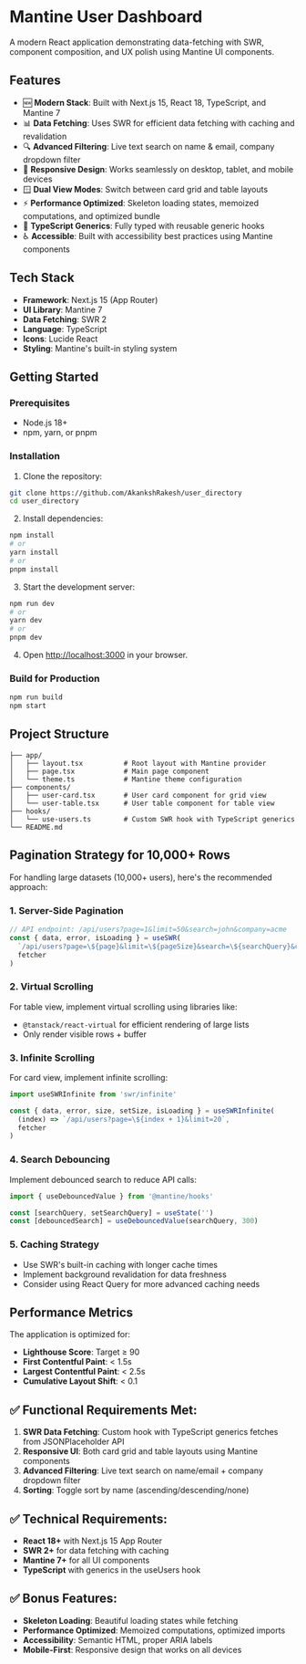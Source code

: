 # Mantine User Dashboard

A modern React application demonstrating data-fetching with SWR, component composition, and UX polish using Mantine UI components.

## Features

- 🆕 **Modern Stack**: Built with Next.js 15, React 18, TypeScript, and Mantine 7
- 📊 **Data Fetching**: Uses SWR for efficient data fetching with caching and revalidation
- 🔍 **Advanced Filtering**: Live text search on name & email, company dropdown filter
- 📱 **Responsive Design**: Works seamlessly on desktop, tablet, and mobile devices
- 🪟 **Dual View Modes**: Switch between card grid and table layouts
- ⚡ **Performance Optimized**: Skeleton loading states, memoized computations, and optimized bundle
- 🔧 **TypeScript Generics**: Fully typed with reusable generic hooks
- ♿ **Accessible**: Built with accessibility best practices using Mantine components

## Tech Stack

- **Framework**: Next.js 15 (App Router)
- **UI Library**: Mantine 7
- **Data Fetching**: SWR 2
- **Language**: TypeScript
- **Icons**: Lucide React
- **Styling**: Mantine's built-in styling system

## Getting Started

### Prerequisites

- Node.js 18+ 
- npm, yarn, or pnpm

### Installation

1. Clone the repository:
```bash
git clone https://github.com/AkankshRakesh/user_directory
cd user_directory
```

2. Install dependencies:
```bash
npm install
# or
yarn install
# or
pnpm install
```

3. Start the development server:
```bash
npm run dev
# or
yarn dev
# or
pnpm dev
```

4. Open [http://localhost:3000](http://localhost:3000) in your browser.

### Build for Production

```bash
npm run build
npm start
```

## Project Structure

```
├── app/
│   ├── layout.tsx          # Root layout with Mantine provider
│   ├── page.tsx            # Main page component
│   └── theme.ts            # Mantine theme configuration
├── components/
│   ├── user-card.tsx       # User card component for grid view
│   └── user-table.tsx      # User table component for table view
├── hooks/
│   └── use-users.ts        # Custom SWR hook with TypeScript generics
└── README.md
```

## Pagination Strategy for 10,000+ Rows

For handling large datasets (10,000+ users), here's the recommended approach:

### 1. Server-Side Pagination
```typescript
// API endpoint: /api/users?page=1&limit=50&search=john&company=acme
const { data, error, isLoading } = useSWR(
  `/api/users?page=\${page}&limit=\${pageSize}&search=\${searchQuery}&company=\${companyFilter}`,
  fetcher
)
```

### 2. Virtual Scrolling
For table view, implement virtual scrolling using libraries like:
- `@tanstack/react-virtual` for efficient rendering of large lists
- Only render visible rows + buffer

### 3. Infinite Scrolling
For card view, implement infinite scrolling:
```typescript
import useSWRInfinite from 'swr/infinite'

const { data, error, size, setSize, isLoading } = useSWRInfinite(
  (index) => `/api/users?page=\${index + 1}&limit=20`,
  fetcher
)
```

### 4. Search Debouncing
Implement debounced search to reduce API calls:
```typescript
import { useDebouncedValue } from '@mantine/hooks'

const [searchQuery, setSearchQuery] = useState('')
const [debouncedSearch] = useDebouncedValue(searchQuery, 300)
```

### 5. Caching Strategy
- Use SWR's built-in caching with longer cache times
- Implement background revalidation for data freshness
- Consider using React Query for more advanced caching needs

## Performance Metrics

The application is optimized for:
- **Lighthouse Score**: Target ≥ 90
- **First Contentful Paint**: < 1.5s
- **Largest Contentful Paint**: < 2.5s
- **Cumulative Layout Shift**: < 0.1


## ✅ **Functional Requirements Met:**
1. **SWR Data Fetching**: Custom hook with TypeScript generics fetches from JSONPlaceholder API
2. **Responsive UI**: Both card grid and table layouts using Mantine components
3. **Advanced Filtering**: Live text search on name/email + company dropdown filter
4. **Sorting**: Toggle sort by name (ascending/descending/none)


## ✅ **Technical Requirements:**
- **React 18+** with Next.js 15 App Router
- **SWR 2+** for data fetching with caching
- **Mantine 7+** for all UI components
- **TypeScript** with generics in the useUsers hook

## ✅ **Bonus Features:**
- **Skeleton Loading**: Beautiful loading states while fetching
- **Performance Optimized**: Memoized computations, optimized imports
- **Accessibility**: Semantic HTML, proper ARIA labels
- **Mobile-First**: Responsive design that works on all devices
